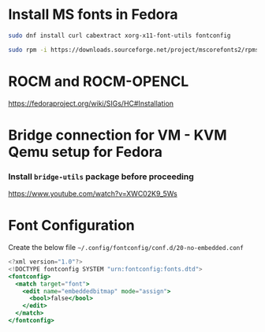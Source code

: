 # Install MS fonts in Fedora

```bash
sudo dnf install curl cabextract xorg-x11-font-utils fontconfig

sudo rpm -i https://downloads.sourceforge.net/project/mscorefonts2/rpms/msttcore-fonts-installer-2.6-1.noarch.rpm

```

# ROCM and ROCM-OPENCL

https://fedoraproject.org/wiki/SIGs/HC#Installation

# Bridge connection for VM - KVM Qemu setup for Fedora

### Install `bridge-utils` package before proceeding

https://www.youtube.com/watch?v=XWC02K9_5Ws

# Font Configuration

Create the below file
`~/.config/fontconfig/conf.d/20-no-embedded.conf`

```jsx
<?xml version="1.0"?>
<!DOCTYPE fontconfig SYSTEM "urn:fontconfig:fonts.dtd">
<fontconfig>
  <match target="font">
    <edit name="embeddedbitmap" mode="assign">
      <bool>false</bool>
    </edit>
  </match>
</fontconfig>
```
